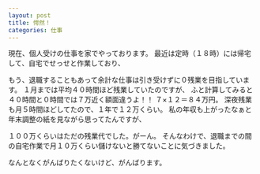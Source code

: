 ```yaml
---
layout: post
title: 愕然！
categories: 仕事
---
```


現在、個人受けの仕事を家でやっております。
最近は定時（１８時）には帰宅して、自宅でせっせと作業しており、

もう、退職することもあって余計な仕事は引き受けずに０残業を目指しています。
１月までは平均４０時間ほど残業していたのですが、
ふと計算してみると４０時間と０時間では７万近く額面違うよ！！
７×１２＝８４万円。
深夜残業も月５時間ほどしてたので、１年で１２万くらい。
私の年収も上がったなぁと年末調整の紙を見ながら思ってたんですが、

１００万くらいはただの残業代でした。がーん。
そんなわけで、退職までの間の自宅作業で月１０万くらい儲けないと勝てないことに気づきました。

なんとなくがんばりたくないけど、がんばります。
